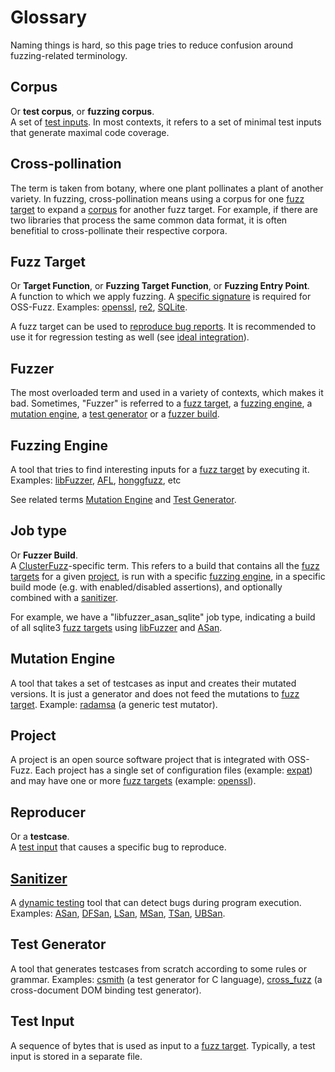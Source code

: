 # Glossary

Naming things is hard, so this page tries to reduce confusion around fuzzing-related terminology.

## Corpus
Or **test corpus**, or **fuzzing corpus**.<BR>
A set of [test inputs](#test-input). In most contexts, it refers to a set of minimal test inputs that generate maximal code coverage.

## Cross-pollination
The term is taken from botany, where one plant pollinates a plant of another variety.
In fuzzing, cross-pollination means using a corpus for one
[fuzz target](#fuzz-target) to expand a [corpus](#corpus) for another fuzz target.
For example, if there are two libraries that process the same common data
format, it is often benefitial to cross-pollinate their respective corpora.

## Fuzz Target
Or **Target Function**, or **Fuzzing Target Function**, or **Fuzzing Entry Point**.<BR>
A function to which we apply fuzzing. A [specific signature](http://libfuzzer.info#fuzz-target) is required for OSS-Fuzz.
Examples: [openssl](https://github.com/openssl/openssl/blob/master/fuzz/x509.c),
[re2](https://github.com/google/re2/blob/master/re2/fuzzing/re2_fuzzer.cc),
[SQLite](https://www.sqlite.org/src/artifact/ad79e867fb504338).

A fuzz target can be used to [reproduce bug reports](reproducing.md). 
It is recommended to use it for regression testing as well (see [ideal integration](ideal_integration.md)).

## Fuzzer

The most overloaded term and used in a variety of contexts, which makes it bad.
Sometimes, "Fuzzer" is referred to a [fuzz target](#fuzz-target), 
a [fuzzing engine](#fuzzing-engine),
a [mutation engine](#mutation-engine),
a [test generator](#test-generator) or 
a [fuzzer build](#job-type).

## Fuzzing Engine

A tool that tries to find interesting inputs for a [fuzz target](#fuzz-target) by executing it.
Examples: [libFuzzer](http://libfuzzer.info),
[AFL](lcamtuf.coredump.cx/afl/),
[honggfuzz](https://github.com/google/honggfuzz), etc 

See related terms [Mutation Engine](#mutation-engine) and [Test Generator](#test-generator).

## Job type

Or **Fuzzer Build**.<BR>
A [ClusterFuzz](clusterfuzz.md)-specific term.
This refers to a build that contains all the [fuzz targets](#fuzz-target) for a given [project](#project), is run 
with a specific [fuzzing engine](#fuzzing-engine), in a specific build mode (e.g. with enabled/disabled assertions), 
and optionally combined with a [sanitizer](#sanitizer).

For example, we have a "libfuzzer_asan_sqlite" job type, indicating a build of all sqlite3 [fuzz targets](#fuzz-target) using 
[libFuzzer](http://libfuzzer.info) and [ASan](http://clang.llvm.org/docs/AddressSanitizer.html).


## Mutation Engine
A tool that takes a set of testcases as input and creates their mutated versions. 
It is just a generator and does not feed the mutations to [fuzz target](#fuzz-target).
Example: [radamsa](https://github.com/aoh/radamsa) (a generic test mutator).

## Project

A project is an open source software project that is integrated with OSS-Fuzz.
Each project has a single set of configuration files 
(example: [expat](https://github.com/google/oss-fuzz/tree/master/projects/expat)) and 
may have one or more [fuzz targets](#fuzz-target) 
(example: [openssl](https://github.com/openssl/openssl/blob/master/fuzz/)). 

## Reproducer 
Or a **testcase**.<BR>
A [test input](#test-input) that causes a specific bug to reproduce. 

## [Sanitizer](https://github.com/google/sanitizers)
A [dynamic testing](https://en.wikipedia.org/wiki/Dynamic_testing) tool that can detect bugs during program execution.
Examples:
[ASan](http://clang.llvm.org/docs/AddressSanitizer.html),
[DFSan](http://clang.llvm.org/docs/DataFlowSanitizer.html),
[LSan](http://clang.llvm.org/docs/LeakSanitizer.html),
[MSan](http://clang.llvm.org/docs/MemorySanitizer.html),
[TSan](http://clang.llvm.org/docs/ThreadSanitizer.html),
[UBSan](http://clang.llvm.org/docs/UndefinedBehaviorSanitizer.html). 

## Test Generator
A tool that generates testcases from scratch according to some rules or grammar. 
Examples: 
[csmith](https://embed.cs.utah.edu/csmith/) (a test generator for C language),
[cross_fuzz](http://lcamtuf.coredump.cx/cross_fuzz/) (a cross-document DOM binding test generator).

## Test Input
A sequence of bytes that is used as input to a [fuzz target](#fuzz-target). 
Typically, a test input is stored in a separate file.
